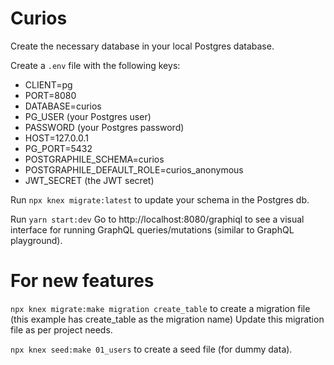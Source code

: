 # Curios

Create the necessary database in your local Postgres database.

Create a `.env` file with the following keys:
- CLIENT=pg
- PORT=8080
- DATABASE=curios
- PG_USER (your Postgres user)
- PASSWORD (your Postgres password)
- HOST=127.0.0.1
- PG_PORT=5432
- POSTGRAPHILE_SCHEMA=curios
- POSTGRAPHILE_DEFAULT_ROLE=curios_anonymous
- JWT_SECRET (the JWT secret)

Run `npx knex migrate:latest` to update your schema in the Postgres db.

Run `yarn start:dev`
Go to http://localhost:8080/graphiql to see a visual interface for running GraphQL queries/mutations (similar to GraphQL playground).

# For new features
`npx knex migrate:make migration create_table` to create a migration file (this example has create_table as the migration name)
Update this migration file as per project needs.


`npx knex seed:make 01_users` to create a seed file (for dummy data).
